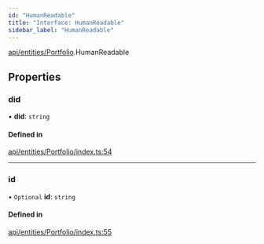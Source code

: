 ```yaml
---
id: "HumanReadable"
title: "Interface: HumanReadable"
sidebar_label: "HumanReadable"
---
```


[api/entities/Portfolio](../../../../../modules/API/Entities/Portfolio/Portfolio.md).HumanReadable

## Properties

### did

• **did**: `string`

#### Defined in

[api/entities/Portfolio/index.ts:54](https://github.com/PolymeshAssociation/polymesh-sdk/blob/5b946f904/src/api/entities/Portfolio/index.ts#L54)

___

### id

• `Optional` **id**: `string`

#### Defined in

[api/entities/Portfolio/index.ts:55](https://github.com/PolymeshAssociation/polymesh-sdk/blob/5b946f904/src/api/entities/Portfolio/index.ts#L55)
